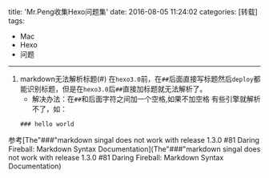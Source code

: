 title: 'Mr.Peng收集Hexo问题集'
date: 2016-08-05 11:24:02
categories: [转载]
tags:
- Mac
- Hexo
- 问题

---

1. markdown无法解析标题(#)
在`hexo3.0`前，在`##`后面直接写标题然后`deploy`都能识别标题，但是在`hexo3.0`后`##`直接加标题就无法解析了。
	* 解决办法：在`##`和后面字符之间加一个空格,如果不加空格 有些引擎就解析不了，如：
	```
	### hello world
	```
参考[The"###"markdown singal does not work with release 1.3.0 #81 Daring Fireball: Markdown Syntax Documentation](The"###"markdown singal does not work with release 1.3.0 #81 Daring Fireball: Markdown Syntax Documentation)
	
	
	
